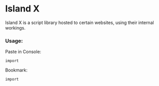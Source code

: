 # Island X

Island X is a script library hosted to certain websites, using their internal workings.

### Usage:
Paste in Console:
```
import 
```
Bookmark:
```
import
```
